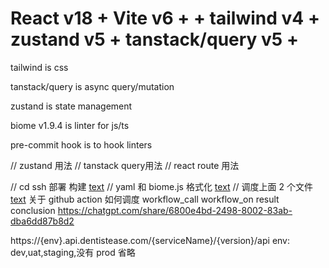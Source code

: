 # React v18  + Vite v6 + + tailwind v4 +  zustand v5 + tanstack/query v5 + 


tailwind is css

tanstack/query is async query/mutation 
 
zustand is state management

biome v1.9.4 is linter for js/ts

pre-commit hook is to hook linters

// zustand 用法
// tanstack query用法
// react route 用法

// cd ssh 部署 构建
[text](.github/workflows/cd-development.yaml)
// yaml 和 biome.js 格式化
[text](.github/workflows/lint.yaml) 
// 调度上面 2 个文件
[text](.github/workflows/orchestrator.yaml)
关于 github  action 如何调度 workflow_call workflow_on result conclusion
https://chatgpt.com/share/6800e4bd-2498-8002-83ab-dba6dd87b8d2

https://{env}.api.dentistease.com/{serviceName}/{version}/api
env: dev,uat,staging,没有 prod 省略